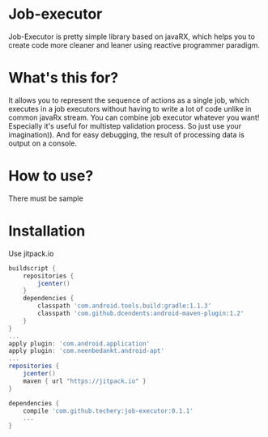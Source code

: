 # Job-executor 
Job-Executor is pretty simple library based on javaRX, which helps you to create code more cleaner and leaner using reactive programmer paradigm. 
# What's this for?
It allows you to represent the sequence of actions as a single job, which executes in a job executors without having to write a lot of code unlike in common javaRx stream.
You can combine job executor whatever you want! Especially it's useful for multistep validation process. So just use your imagination)). And for easy debugging, the result of processing data is output on a console.
# How to use?
There must be sample
# Installation
Use jitpack.io

```groovy
buildscript {
    repositories {
        jcenter()
    }
    dependencies {
        classpath 'com.android.tools.build:gradle:1.1.3'
        classpath 'com.github.dcendents:android-maven-plugin:1.2'
    }
}
...
apply plugin: 'com.android.application'
apply plugin: 'com.neenbedankt.android-apt'
...
repositories {
    jcenter()
    maven { url "https://jitpack.io" }
}

dependencies {
    compile 'com.github.techery:job-executor:0.1.1'
    ...
}
```